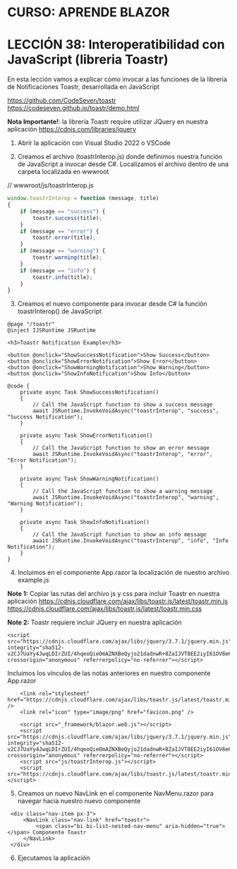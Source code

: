 # CURSO: APRENDE BLAZOR

# LECCIÓN 38: Interoperatibilidad con JavaScript (libreria Toastr)

En esta lección vamos a explicar cómo invocar a las funciones de la libreria de Notificaciones Toastr, desarrollada en JavaScript

https://github.com/CodeSeven/toastr
https://codeseven.github.io/toastr/demo.html

**Nota Importante!**: la librería Toastr require utilizar JQuery en nuestra aplicación
https://cdnjs.com/libraries/jquery

1. Abrir la aplicación con Visual Studio 2022 o VSCode

2. Creamos el archivo (toastrInterop.js) donde definimos nuestra función de JavaScript a invocar desde C#. Localizamos el archivo dentro de una carpeta localizada en wwwroot

// wwwroot/js/toastrInterop.js

```javascript
window.toastrInterop = function (message, title)
{
    if (message == "success") {
        toastr.success(title);
    }
    if (message == "error") {
        toastr.error(title);
    }
    if (message == "warning") {
        toastr.warning(title);
    }
    if (message == "info") {
        toastr.info(title);
    }
}
```

3. Creamos el nuevo componente para invocar desde C# la función toastrInterop() de JavaScript

```razor
@page "/toastr"
@inject IJSRuntime JSRuntime

<h3>Toastr Notification Example</h3>

<button @onclick="ShowSuccessNotification">Show Success</button>
<button @onclick="ShowErrorNotification">Show Error</button>
<button @onclick="ShowWarningNotification">Show Warning</button>
<button @onclick="ShowInfoNotification">Show Info</button>

@code {
    private async Task ShowSuccessNotification()
    {
        // Call the JavaScript function to show a success message
        await JSRuntime.InvokeVoidAsync("toastrInterop", "success", "Success Notification");
    }

    private async Task ShowErrorNotification()
    {
        // Call the JavaScript function to show an error message
        await JSRuntime.InvokeVoidAsync("toastrInterop", "error", "Error Notification");
    }

    private async Task ShowWarningNotification()
    {
        // Call the JavaScript function to show a warning message
        await JSRuntime.InvokeVoidAsync("toastrInterop", "warning", "Warning Notification");
    }

    private async Task ShowInfoNotification()
    {
        // Call the JavaScript function to show an info message
        await JSRuntime.InvokeVoidAsync("toastrInterop", "info", "Info Notification");
    }
}
```

4. Incluimos en el componente App.razor la localización de nuestro archivo example.js

**Note 1:** Copiar las rutas del archivo js y css para incluir Toastr en nuestra aplicación
https://cdnjs.cloudflare.com/ajax/libs/toastr.js/latest/toastr.min.js
https://cdnjs.cloudflare.com/ajax/libs/toastr.js/latest/toastr.min.css

**Note 2:** Toastr requiere incluir JQuery en nuestra aplicación
```
<script src="https://cdnjs.cloudflare.com/ajax/libs/jquery/3.7.1/jquery.min.js" integrity="sha512-v2CJ7UaYy4JwqLDIrZUI/4hqeoQieOmAZNXBeQyjo21dadnwR+8ZaIJVT8EE2iyI61OV8e6M8PP2/4hpQINQ/g==" crossorigin="anonymous" referrerpolicy="no-referrer"></script>
```

Incluimos los vínculos de las notas anteriores en nuestro componente App.razor

```razor
    <link rel="stylesheet" href="https://cdnjs.cloudflare.com/ajax/libs/toastr.js/latest/toastr.min.css" />
    <link rel="icon" type="image/png" href="favicon.png" />
```

```razor
    <script src="_framework/blazor.web.js"></script>
    <script src="https://cdnjs.cloudflare.com/ajax/libs/jquery/3.7.1/jquery.min.js" integrity="sha512-v2CJ7UaYy4JwqLDIrZUI/4hqeoQieOmAZNXBeQyjo21dadnwR+8ZaIJVT8EE2iyI61OV8e6M8PP2/4hpQINQ/g==" crossorigin="anonymous" referrerpolicy="no-referrer"></script>
    <script src="js/toastrInterop.js"></script>
    <script src="https://cdnjs.cloudflare.com/ajax/libs/toastr.js/latest/toastr.min.js"></script>   
```

5. Creamos un nuevo NavLink en el componente NavMenu.razor para navegar hacia nuestro nuevo componente

```razor
 <div class="nav-item px-3">
     <NavLink class="nav-link" href="toastr">
         <span class="bi bi-list-nested-nav-menu" aria-hidden="true"></span> Componente Toastr
     </NavLink>
 </div>
```

6. Ejecutamos la aplicación




